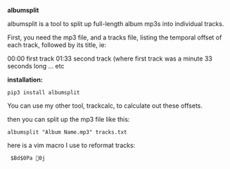 **albumsplit**

albumsplit is a tool to split up full-length album mp3s into individual tracks.

First, you need the mp3 file, and a tracks file, listing the temporal offset of each track, followed by its title, ie:

00:00 first track
01:33 second track (where first track was a minute 33 seconds long
... etc

**installation:**

    pip3 install albumsplit

You can use my other tool, trackcalc, to calculate out these offsets.

then you can split up the mp3 file like this:

    albumsplit "Album Name.mp3" tracks.txt

here is a vim macro I use to reformat tracks:

     $Bd$0Pa 0j
